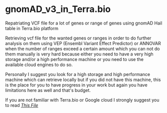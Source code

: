 # gnomAD_v3_in_Terra.bio
Repatriating VCF file for a lot of genes or range of genes using gnomAD Hail table in Terra.bio platform 

Retrieving vcf file for the wanted genes or ranges in order to do further analysis on them using VEP (Ensembl Variant Effect Predictor) or ANNOVAR when the number of ranges exceed a certain amount which you can not do them manually is very hard because either you need to have a very high storage and/or a high performance machine or you need to use the available cloud engines to do so.

Personally I suggest you look for a high storage and high performance machine which can retrieve locally but if you did not have this machine, this is the place for you to have progress in your work but again you have limitations here as well and that's budget.

If you are not familiar with Terra.bio or Google cloud I strongly suggest you to read [*This File*](https://docs.google.com/document/d/1I0j3kr5pbtTBZ4qw8SJic0qtUXmAjxieKx9kX3ouI5Y/edit?usp=sharing)

